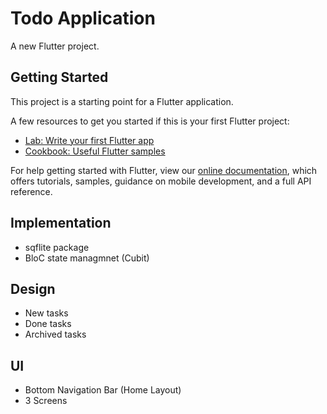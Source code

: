 # Todo Application

A new Flutter project.

## Getting Started

This project is a starting point for a Flutter application.

A few resources to get you started if this is your first Flutter project:

- [Lab: Write your first Flutter app](https://flutter.dev/docs/get-started/codelab)
- [Cookbook: Useful Flutter samples](https://flutter.dev/docs/cookbook)

For help getting started with Flutter, view our
[online documentation](https://flutter.dev/docs), which offers tutorials,
samples, guidance on mobile development, and a full API reference.

## Implementation

- sqflite package
- BloC state managmnet (Cubit)

## Design

- New tasks
- Done tasks
- Archived tasks

## UI

- Bottom Navigation Bar (Home Layout)
- 3 Screens


